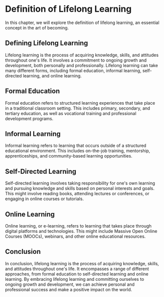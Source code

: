 Definition of Lifelong Learning
===========================================================================

In this chapter, we will explore the definition of lifelong learning, an essential concept in the art of becoming.

Defining Lifelong Learning
--------------------------

Lifelong learning is the process of acquiring knowledge, skills, and attitudes throughout one's life. It involves a commitment to ongoing growth and development, both personally and professionally. Lifelong learning can take many different forms, including formal education, informal learning, self-directed learning, and online learning.

Formal Education
----------------

Formal education refers to structured learning experiences that take place in a traditional classroom setting. This includes primary, secondary, and tertiary education, as well as vocational training and professional development programs.

Informal Learning
-----------------

Informal learning refers to learning that occurs outside of a structured educational environment. This includes on-the-job training, mentorship, apprenticeships, and community-based learning opportunities.

Self-Directed Learning
----------------------

Self-directed learning involves taking responsibility for one's own learning and pursuing knowledge and skills based on personal interests and goals. This might involve reading books, attending lectures or conferences, or engaging in online courses or tutorials.

Online Learning
---------------

Online learning, or e-learning, refers to learning that takes place through digital platforms and technologies. This might include Massive Open Online Courses (MOOCs), webinars, and other online educational resources.

Conclusion
----------

In conclusion, lifelong learning is the process of acquiring knowledge, skills, and attitudes throughout one's life. It encompasses a range of different approaches, from formal education to self-directed learning and online learning. By embracing lifelong learning and committing ourselves to ongoing growth and development, we can achieve personal and professional success and make a positive impact on the world.
